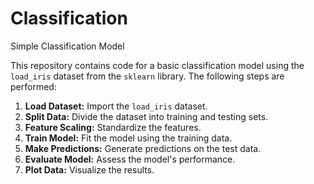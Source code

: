# Classification
Simple Classification Model

This repository contains code for a basic classification model using the `load_iris` dataset from the `sklearn` library. The following steps are performed:

1. **Load Dataset:** Import the `load_iris` dataset.
2. **Split Data:** Divide the dataset into training and testing sets.
3. **Feature Scaling:** Standardize the features.
4. **Train Model:** Fit the model using the training data.
5. **Make Predictions:** Generate predictions on the test data.
6. **Evaluate Model:** Assess the model's performance.
7. **Plot Data:** Visualize the results.
